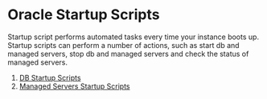 Oracle Startup Scripts
======================

Startup script performs automated tasks every time your instance boots up. Startup scripts can perform a number of actions, such as start db and managed servers, stop db and managed servers and check the status of managed servers. 
 
1. [DB Startup Scripts](db/README.md)
1. [Managed Servers Startup Scripts](managedserver/README.md)
